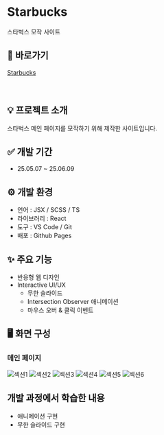 # Starbucks
스타벅스 모작 사이트

## 🔗 바로가기
[Starbucks](https://hyungyeong77.github.io/starbucks)
<br><br><br>

## 💡 프로젝트 소개
스타벅스 메인 페이지를 모작하기 위해 제작한 사이트입니다.

## ✅ 개발 기간
* 25.05.07 ~ 25.06.09

## ⚙️ 개발 환경
- 언어 : JSX / SCSS / TS
- 라이브러리 : React
- 도구 : VS Code / Git
- 배포 : Github Pages

## ✨ 주요 기능
- 반응형 웹 디자인
- Interactive UI/UX
  * 무한 슬라이드
  * Intersection Observer 애니메이션
  * 마우스 오버 & 클릭 이벤트

## 🖥️ 화면 구성
### 메인 페이지
![섹션1](https://hyungyeong77.github.io/starbucks/img/main_section1.png)
![섹션2](https://hyungyeong77.github.io/starbucks/img/main_section2.png)
![섹션3](https://hyungyeong77.github.io/starbucks/img/main_section3.png)
![섹션4](https://hyungyeong77.github.io/starbucks/img/main_section4.png)
![섹션5](https://hyungyeong77.github.io/starbucks/img/main_section5.png)
![섹션6](https://hyungyeong77.github.io/starbucks/img/main_section6.png)

## 개발 과정에서 학습한 내용
- 애니메이션 구현
- 무한 슬라이드 구현
